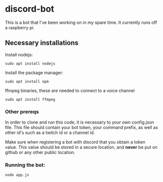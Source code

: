 # discord-bot
This is a bot that I've been working on in my spare time. It currently runs off a raspberry pi. 


## Necessary installations

Install nodejs:

```
sudo apt install nodejs
```
Install the package manager:

```
sudo apt install npm
```

ffmpeg binaries, these are needed to connect to a voice channel
```
sudo apt install ffmpeg
```

### Other prereqs

In order to clone and run this code, it is necessary to 
your own config.json file. This file should contain your
bot token, your command prefix, as well as other id's 
such as a twitch id or a channel id.

Make sure when registering a bot with discord that you 
obtain a token value. This value should be stored in a
secure location, and **never** be put on github or any
other public location.



### Running the bot:

```
node app.js
```
